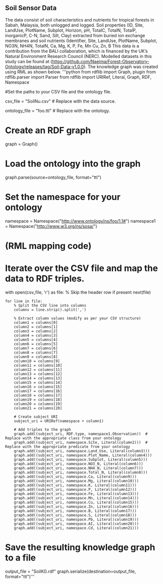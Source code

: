 ## Soil Sensor Data
The data consist of soil characteristics and nutrients for tropical forests in Sabah, Malaysia, both unlogged and logged. Soil properties (ID, Site, LandUse, PlotName, Subplot, Horizon, pH, TotalC, TotalN, TotalP, inorganicP, C-N, Sand, Silt, Clay) extracted from buried ion exchange membranes and soil nutrients (Identifier, Site, LandUse, PlotName, Subplot, NO3N, NH4N, TotalN, Ca, Mg, K, P, Fe, Mn Cu, Zn, B This data is a contribution from the BALI collaboration, which is financed by the UK’s Natural Environment Research Council (NERC). Modelled datasets in this study can be found at (https://github.com/Naeima/Forest-Observatory-Ontology/releases/tag/Soil-Data-v1.0.0).
The knowledge graph was created using RML as shown below. 
'''python from rdflib import Graph, plugin
from rdflib.parser import Parser
from rdflib import URIRef, Literal, Graph, RDF, Namespace

#Set the paths to your CSV file and the ontology file.

csv_file = "SoilNu.csv"  # Replace with the data source.

ontology_file = "foo.ttl" # Replace with the ontology.


# Create an RDF graph
graph = Graph()

# Load the ontology into the graph
graph.parse(source=ontology_file, format="ttl")

# Set the namespace for your ontology
namespace = Namespace("http://www.ontology/ns/foo/1.1#")
namespace1 = Namespace("http://www.w3.org/ns/sosa/")

# (RML mapping code)
# Iterate over the CSV file and map the data to RDF triples.
with open(csv_file, 'r') as file:
    % Skip the header row if present
    next(file)

    for line in file:
        % Split the CSV line into columns
        columns = line.strip().split(',')

        % Extract column values (modify as per your CSV structure)
        column1 = columns[0]
        column2 = columns[1]
        column3 = columns[2]
        column4 = columns[3]
        column5 = columns[4]
        column6 = columns[5]
        column7 = columns[6]
        column8 = columns[7]
        column9 = columns[8]
        column10 = columns[9]
        column11 = columns[10]
        column12 = columns[11]
        column13 = columns[12]
        column14 = columns[13]
        column15 = columns[14]
        column16 = columns[15]
        column17 = columns[16]
        column18 = columns[17]
        column19 = columns[18]
        column20 = columns[19]
        column21 = columns[20]

        # Create subject URI
        subject_uri = URIRef(namespace + column1)

        # Add triples to the graph
        graph.add((subject_uri, RDF.type, namespace1.Observation))  # Replace with the appropriate class from your ontology
        graph.add((subject_uri, namespace.Site, Literal(column2)))  # Replace with the appropriate predicate from your ontology
        graph.add((subject_uri, namespace.Land_Use, Literal(column3)))
        graph.add((subject_uri, namespace.Plot_Name, Literal(column4)))
        graph.add((subject_uri, namespace.Subplot, Literal(column5)))
        graph.add((subject_uri, namespace.NO3_N, Literal(column6)))
        graph.add((subject_uri, namespace.NH4_N, Literal(column7)))
        graph.add((subject_uri, namespace.Total_N, Literal(column8)))
        graph.add((subject_uri, namespace.Ca, Literal(column9)))
        graph.add((subject_uri, namespace.Mg, Literal(column10)))
        graph.add((subject_uri, namespace.K, Literal(column11)))
        graph.add((subject_uri, namespace.P, Literal(column12)))
        graph.add((subject_uri, namespace.Fe, Literal(column13)))
        graph.add((subject_uri, namespace.Mn, Literal(column14)))
        graph.add((subject_uri, namespace.Cu, Literal(column15)))
        graph.add((subject_uri, namespace.Zn, Literal(column16)))
        graph.add((subject_uri, namespace.B, Literal(column17)))
        graph.add((subject_uri, namespace.S, Literal(column18)))
        graph.add((subject_uri, namespace.Pb, Literal(column19)))
        graph.add((subject_uri, namespace.AI, Literal(column20)))
        graph.add((subject_uri, namespace.Cd, Literal(column21)))

# Save the resulting knowledge graph to a file
output_file = "SoilKG.rdf"
graph.serialize(destination=output_file, format="ttl")'''
